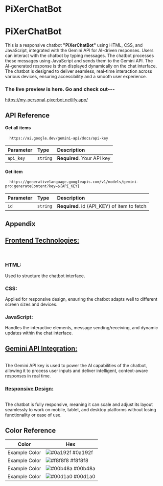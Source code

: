 <h1><b>PiXerChatBot</b></h1>

# PiXerChatBot

This is a responsive chatbot <b>"PiXerChatBot"</b> using HTML, CSS, and JavaScript, integrated with the Gemini API for AI-driven responses. Users can interact with the chatbot by typing messages. The chatbot processes these messages using JavaScript and sends them to the Gemini API. The AI-generated response is then displayed dynamically on the chat interface. The chatbot is designed to deliver seamless, real-time interaction across various devices, ensuring accessibility and a smooth user experience.

<h3>The live preview is here. Go and check out---</h3>
<a href="https://my-personal-pixerbot.netlify.app/">https://my-personal-pixerbot.netlify.app/</a>

## API Reference

#### Get all items

```http
  https://ai.google.dev/gemini-api/docs/api-key
```

| Parameter | Type     | Description                |
| :-------- | :------- | :------------------------- |
| `api_key` | `string` | **Required**. Your API key |

#### Get item

```http
  https://generativelanguage.googleapis.com/v1/models/gemini-pro:generateContent?key=${API_KEY}
```

| Parameter | Type     | Description                       |
| :-------- | :------- | :-------------------------------- |
| `id`      | `string` | **Required**. id (API_KEY) of item to fetch |
 

## Appendix

<h2><u>Frontend Technologies:</u></h2>
</br>
<h3>HTML:</h3> Used to structure the chatbot interface.
</br>
<h3>CSS:</h3> Applied for responsive design, ensuring the chatbot adapts well to different screen sizes and devices.
</br>
<h3>JavaScript:</h3> Handles the interactive elements, message sending/receiving, and dynamic updates within the chat interface.
</br>
<h2><u>Gemini API Integration:</u></h2>
</br>
The Gemini API key is used to power the AI capabilities of the chatbot, allowing it to process user inputs and deliver intelligent, context-aware responses in real time.
</br>
<h3><u>Responsive Design:</u></h3>
</br>
The chatbot is fully responsive, meaning it can scale and adjust its layout seamlessly to work on mobile, tablet, and desktop platforms without losing functionality or ease of use.

## Color Reference

| Color             | Hex                                                                |
| ----------------- | ------------------------------------------------------------------ |
| Example Color | ![#0a192f](https://via.placeholder.com/10/0a192f?text=+) #0a192f |
| Example Color | ![#f8f8f8](https://via.placeholder.com/10/f8f8f8?text=+) #f8f8f8 |
| Example Color | ![#00b48a](https://via.placeholder.com/10/00b48a?text=+) #00b48a |
| Example Color | ![#00d1a0](https://via.placeholder.com/10/00b48a?text=+) #00d1a0 |
